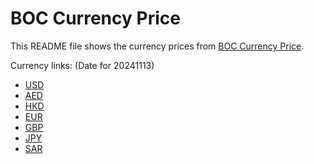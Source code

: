 # BOC Currency Price

This README file shows the currency prices from [BOC Currency Price](https://www.boc.cn/sourcedb/whpj/).

Currency links: (Date for 20241113)

- [USD](https://bocurrencyprice.techina.science/BOC_CURRENCY_PRICE/USD/20241113.json)
- [AED](https://bocurrencyprice.techina.science/BOC_CURRENCY_PRICE/AED/20241113.json)
- [HKD](https://bocurrencyprice.techina.science/BOC_CURRENCY_PRICE/HKD/20241113.json)
- [EUR](https://bocurrencyprice.techina.science/BOC_CURRENCY_PRICE/EUR/20241113.json)
- [GBP](https://bocurrencyprice.techina.science/BOC_CURRENCY_PRICE/GBP/20241113.json)
- [JPY](https://bocurrencyprice.techina.science/BOC_CURRENCY_PRICE/JPY/20241113.json)
- [SAR](https://bocurrencyprice.techina.science/BOC_CURRENCY_PRICE/SAR/20241113.json)
